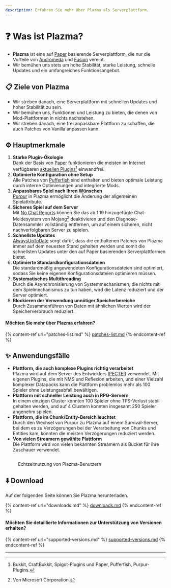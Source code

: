 ```yaml
---
description: Erfahren Sie mehr über Plazma als Serverplattform.
---
```


# ❓ Was ist Plazma?

- **Plazma** ist eine auf [Paper](https://github.com/PaperMC/Paper) basierende Serverplattform, die nur die Vorteile von [Andromeda](https://github.com/EarendelArchived/Andromeda) und [Fusion](https://github.com/RuinedTechnologyUnify/Fusion) vereint.
- Wir bemühen uns stets um hohe Stabilität, starke Leistung, schnelle Updates und ein umfangreiches Funktionsangebot.

## 📋 Ziele von Plazma <a href="#id-1" id="id-1"></a>

- Wir streben danach, eine Serverplattform mit schnellen Updates und hoher Stabilität zu sein.
- Wir bemühen uns, Funktionen und Leistung zu bieten, die denen von Mod-Plattformen in nichts nachstehen.
- Wir streben danach, eine frei anpassbare Plattform zu schaffen, die auch Patches von Vanilla anpassen kann.

## ⚙️ Hauptmerkmale <a href="#id-2" id="id-2"></a>

1. **Starke Plugin-Ökologie**\
   Dank der Basis von [Paper](https://github.com/PaperMC/Paper) funktionieren die meisten im Internet verfügbaren [aktuellen Plugins](#user-content-fn-1)[^1] einwandfrei.
2. **Optimierte Konfiguration ohne Setup**\
   Alle Patches von [Pufferfish](https://github.com/pufferfish-gg/Pufferfish) sind enthalten und bieten optimale Leistung durch interne Optimierungen und integrierte Mods.
3. **Anpassbares Spiel nach Ihren Wünschen**\
   [Purpur](https://github.com/PurpurMC/Purpur) in Plazma ermöglicht die Änderung der allgemeinen Spielattribute.
4. **Sicheres Spiel auf dem Server**\
   Mit [No Chat Reports](https://github.com/Aizistral-Studios/No-Chat-Reports) können Sie das ab 1.19 hinzugefügte Chat-Meldesystem von Mojang[^2] deaktivieren und den Diagnose-Datensammler vollständig entfernen, um auf einem sicheren, nicht nachverfolgbaren Server zu spielen.
5. **Schnellste Updates**\
   [AlwaysUpToDate](https://github.com/PlazmaMC/AlwaysUpToDate) sorgt dafür, dass die enthaltenen Patches von Plazma immer auf dem neuesten Stand gehalten werden und somit die schnellsten Updates unter den auf Paper basierenden Serverplattformen bietet.
6. **Optimierte Standardkonfigurationsdateien**\
   Die standardmäßig angewendeten Konfigurationsdateien sind optimiert, sodass Sie keine eigenen Konfigurationsdateien optimieren müssen.
7. **Systematisches Multithreading**\
   Durch die Asynchronisierung von Systemmechanismen, die nichts mit dem Spielmechanismus zu tun haben, wird die Latenz reduziert und der Server optimiert.
8. **Blockieren der Verwendung unnötiger Speicherbereiche**\
   Durch Zusammenführen von Daten mit ähnlichen Werten wird der Speicherverbrauch reduziert.

#### Möchten Sie mehr über Plazma erfahren? <a href="#etc-1" id="etc-1"></a>

{% content-ref url="patches-list.md" %}
[patches-list.md](patches-list.md)
{% endcontent-ref %}

## ✨ Anwendungsfälle <a href="#id-3" id="id-3"></a>

- **Plattform, die auch komplexe Plugins richtig verarbeitet**\
  Plazma wird auf dem Server des Entwicklers [IPECTER](https://github.com/IPECTER) verwendet. Mit eigenen Plugins, die mit NMS und Reflexion arbeiten, und einer Vielzahl komplexer Datapacks kann die Plattform problemlos mehr als 100 Spieler ohne Leistungsabfall bewältigen.
- **Plattform mit schneller Leistung auch in RPG-Servern**\
  In einem einzigen Cluster konnten 100 Spieler ohne TPS-Verlust stabil gehalten werden, und auf 4 Clustern konnten insgesamt 250 Spieler angenehm spielen.
- **Plattform, die im Chunk/Entity-Bereich leuchtet**\
  Durch den Wechsel von Purpur zu Plazma auf einem Survival-Server, bei dem es zu Verzögerungen bei der Verarbeitung von Chunks und Entities kam, konnten die meisten Verzögerungen reduziert werden.
- **Von vielen Streamern gewählte Plattform**\
  Die Plattform wird von vielen bekannten Streamern als Bucket für ihre Zuschauer verwendet.

<figure><img src="https://camo.githubusercontent.com/22acffd515755c2cee2078a7697ff35351c5ec7148eb2806deedbe63df1c4ed7/68747470733a2f2f6273746174732e6f72672f7369676e6174757265732f7365727665722d696d706c656d656e746174696f6e2f506c617a6d612e737667" alt=""><figcaption><p>Echtzeitnutzung von Plazma-Benutzern</p></figcaption></figure>

## ⬇️ Download

Auf der folgenden Seite können Sie Plazma herunterladen.

{% content-ref url="downloads.md" %}
[downloads.md](downloads.md)
{% endcontent-ref %}

#### Möchten Sie detaillierte Informationen zur Unterstützung von Versionen erhalten?

{% content-ref url="supported-versions.md" %}
[supported-versions.md](supported-versions.md)
{% endcontent-ref %}

***

[^1]: Bukkit, CraftBukkit, Spigot-Plugins und Paper, Pufferfish, Purpur-Plugins.

[^2]: Von Microsoft Corporation.

[^3]: Durch Deaktivieren des Chat-Meldesystems wird der Chat ausschließlich auf dem Server verarbeitet und das Chat-Tracking von Mojang verhindert.

[^4]: Zeit, die das Spiel angehalten wird, um die Systemmechanismen zu aktivieren.
